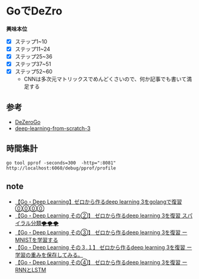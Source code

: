 # GoでDeZro

**興味本位**

- [x] ステップ1~10
- [x] ステップ11~24
- [x] ステップ25~36
- [x] ステップ37~51
- [x] ステップ52~60
  - CNNは多次元マトリックスでめんどくさいので、何か記事でも書いて満足する

## 参考

- [DeZeroGo](https://github.com/qua-tkmax/dezerogo)
- [deep-learning-from-scratch-3](https://github.com/oreilly-japan/deep-learning-from-scratch-3)

## 時間集計

```
go tool pprof -seconds=300  -http=":8081" http://localhost:6060/debug/pprof/profile
```

## note

* [【Go・Deep Learning】ゼロから作るdeep learning 3をgolangで復習⓪⓪⓪⓪](https://note.com/tkyochan12/n/n82baff038b70)
* [【Go・Deep Learning その②】 ゼロから作るdeep learning 3を復習 スパイラル分類🌪🌪🌪](https://note.com/tkyochan12/n/n1f2097b5047c)
* [【Go・Deep Learning その③】 ゼロから作るdeep learning 3を復習 ーMNISTを学習する](https://note.com/tkyochan12/n/n7d98761dfc4f)
* [【Go・Deep Learning その３.１】 ゼロから作るdeep learning 3を復習 ー学習の重みを保存してみる。](https://note.com/tkyochan12/n/n84f4a770ee40)
* [【Go・Deep Learning その④】 ゼロから作るdeep learning 3を復習 ーRNNとLSTM](https://note.com/tkyochan12/n/n0e11f7bd0828)
